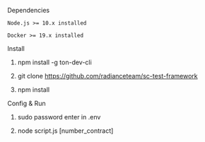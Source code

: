 
Dependencies

    Node.js >= 10.x installed

    Docker >= 19.x installed

Install

1) npm install -g ton-dev-cli

2) git clone https://github.com/radianceteam/sc-test-framework

3) npm install

Config & Run

1) sudo password enter in .env

2) node script.js [number_contract]
